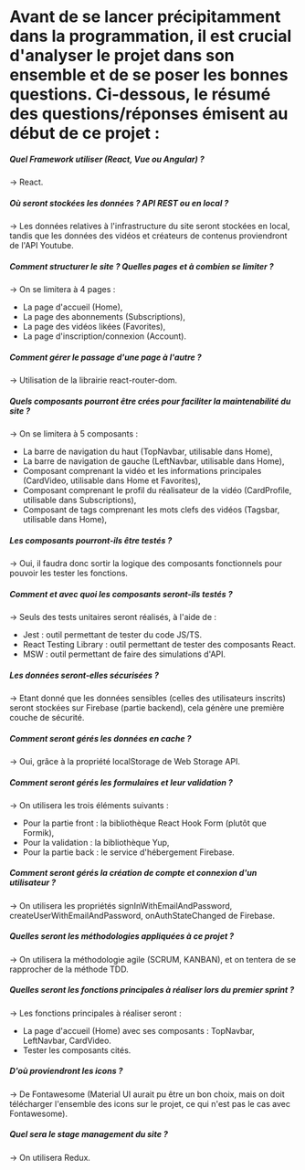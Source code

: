 # Avant de se lancer précipitamment dans la programmation, il est crucial d'analyser le projet dans son ensemble et de se poser les bonnes questions. Ci-dessous, le résumé des questions/réponses émisent au début de ce projet : 

##### Quel Framework utiliser (React, Vue ou Angular) ?
<p>→ React.</p>

##### Où seront stockées les données ? API REST ou en local ?
<p>→ Les données relatives à l'infrastructure du site seront stockées en local, tandis que les données des vidéos et créateurs de contenus proviendront de l'API Youtube.</p>

##### Comment structurer le site ? Quelles pages et à combien se limiter ?
<p>→ On se limitera à 4 pages :</p>
<ul>
<li>La page d'accueil (Home),</li>
<li>La page des abonnements (Subscriptions),</li>
<li>La page des vidéos likées (Favorites),</li>
<li>La page d'inscription/connexion (Account).</li>
</ul>

##### Comment gérer le passage d'une page à l'autre ?
<p>→ Utilisation de la librairie react-router-dom.</p>

##### Quels composants pourront être crées pour faciliter la maintenabilité du site ?
<p>→ On se limitera à 5 composants :</p>
<ul>
<li>La barre de navigation du haut (TopNavbar, utilisable dans Home),</li>
<li>La barre de navigation de gauche (LeftNavbar, utilisable dans Home),</li>
<li>Composant comprenant la vidéo et les informations principales (CardVideo, utilisable dans Home et Favorites),</li>
<li>Composant comprenant le profil du réalisateur de la vidéo (CardProfile, utilisable dans Subscriptions),</li>
<li>Composant de tags comprenant les mots clefs des vidéos (Tagsbar, utilisable dans Home),</li>
</ul>

##### Les composants pourront-ils être testés ?
<p>→ Oui, il faudra donc sortir la logique des composants fonctionnels pour pouvoir les tester les fonctions.</p>

##### Comment et avec quoi les composants seront-ils testés ?
<p>→ Seuls des tests unitaires seront réalisés, à l'aide de : </p>
<ul>
<li>Jest : outil permettant de tester du code JS/TS.</li>
<li>React Testing Library : outil permettant de tester des composants React.</li>
<li>MSW : outil permettant de faire des simulations d'API.</li>
</ul> 

##### Les données seront-elles sécurisées ?
<p>→ Etant donné que les données sensibles (celles des utilisateurs inscrits) seront stockées sur Firebase (partie backend), cela génère une première couche de sécurité.</p>

##### Comment seront gérés les données en cache ?
<p>→ Oui, grâce à la propriété localStorage de Web Storage API.</p>

##### Comment seront gérés les formulaires et leur validation ?
<p>→ On utilisera les trois éléments suivants :</p>
<ul>
<li>Pour la partie front : la bibliothèque React Hook Form (plutôt que Formik),</li>
<li>Pour la validation : la bibliothèque Yup,</li>
<li>Pour la partie back : le service d'hébergement Firebase.</li>
</ul>

##### Comment seront gérés la création de compte et connexion d'un utilisateur ?
<p>→ On utilisera les propriétés signInWithEmailAndPassword, createUserWithEmailAndPassword, onAuthStateChanged de Firebase.</p>

##### Quelles seront les méthodologies appliquées à ce projet ?
<p>→ On utilisera la méthodologie agile (SCRUM, KANBAN), et on tentera de se rapprocher de la méthode TDD.</p>

##### Quelles seront les fonctions principales à réaliser lors du premier sprint ?
<p>→ Les fonctions principales à réaliser seront : </p>
<ul>
<li>La page d'accueil (Home) avec ses composants : TopNavbar, LeftNavbar, CardVideo.</li>
<li>Tester les composants cités.</li>
</ul>

##### D'où proviendront les icons ?
<p>→ De Fontawesome (Material UI aurait pu être un bon choix, mais on doit télécharger l'ensemble des icons sur le projet, ce qui n'est pas le cas avec Fontawesome).</p>

##### Quel sera le stage management du site ?
<p>→ On utilisera Redux.</p>

